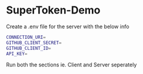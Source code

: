 # SuperToken-Demo

Create a .env file for the server with the below info

```sh
CONNECTION_URI=
GITHUB_CLIENT_SECRET=
GITHUB_CLIENT_ID=
API_KEY=
```

Run both the sections ie. Client and Server seperately
